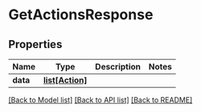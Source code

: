 # GetActionsResponse

## Properties
Name | Type | Description | Notes
------------ | ------------- | ------------- | -------------
**data** | [**list[Action]**](Action.md) |  | 

[[Back to Model list]](../README.md#documentation-for-models) [[Back to API list]](../README.md#documentation-for-api-endpoints) [[Back to README]](../README.md)

